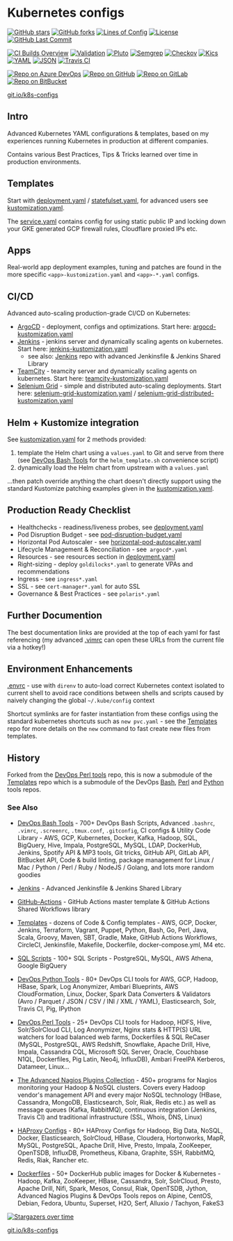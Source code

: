 # Kubernetes configs

[![GitHub stars](https://img.shields.io/github/stars/HariSekhon/Kubernetes-configs?logo=github)](https://github.com/HariSekhon/Kubernetes-configs//stargazers)
[![GitHub forks](https://img.shields.io/github/forks/HariSekhon/Kubernetes-configs?logo=github)](https://github.com/HariSekhon/Kubernetes-configs/network)
[![Lines of Config](https://img.shields.io/badge/lines%20of%20config-14.3k-lightgrey?logo=codecademy)](https://github.com/HariSekhon/Kubernetes-configs)
[![License](https://img.shields.io/github/license/HariSekhon/Kubernetes-configs)](https://github.com/HariSekhon/Kubernetes-configs/blob/master/LICENSE)
[![GitHub Last Commit](https://img.shields.io/github/last-commit/HariSekhon/Kubernetes-configs?logo=github)](https://github.com/HariSekhon/Kubernetes-configs/commits/master)

[![CI Builds Overview](https://img.shields.io/badge/CI%20Builds-Overview%20Page-blue?logo=circleci)](https://harisekhon.github.io/CI-CD/)
[![Validation](https://github.com/HariSekhon/Kubernetes-configs/actions/workflows/validate.yaml/badge.svg)](https://github.com/HariSekhon/Kubernetes-configs/actions/workflows/validate.yaml)
[![Pluto](https://github.com/HariSekhon/Kubernetes-configs/actions/workflows/pluto.yaml/badge.svg)](https://github.com/HariSekhon/Kubernetes-configs/actions/workflows/pluto.yaml)
[![Semgrep](https://github.com/HariSekhon/Kubernetes-configs/actions/workflows/semgrep.yaml/badge.svg)](https://github.com/HariSekhon/Kubernetes-configs/actions/workflows/semgrep.yaml)
[![Checkov](https://github.com/HariSekhon/Kubernetes-configs/actions/workflows/checkov.yaml/badge.svg)](https://github.com/HariSekhon/Kubernetes-configs/actions/workflows/checkov.yaml)
[![Kics](https://github.com/HariSekhon/Kubernetes-configs/actions/workflows/kics.yaml/badge.svg)](https://github.com/HariSekhon/Kubernetes-configs/actions/workflows/kics.yaml)
[![YAML](https://github.com/HariSekhon/Kubernetes-configs/actions/workflows/yaml.yaml/badge.svg)](https://github.com/HariSekhon/Kubernetes-configs/actions/workflows/yaml.yaml)
[![JSON](https://github.com/HariSekhon/Kubernetes-configs/actions/workflows/json.yaml/badge.svg)](https://github.com/HariSekhon/Kubernetes-configs/actions/workflows/json.yaml)
[![Travis CI](https://img.shields.io/badge/TravisCI-ready-blue?logo=travis&label=Travis%20CI)](https://github.com/HariSekhon/Kubernetes-configs/blob/master/.travis.yml)

[![Repo on Azure DevOps](https://img.shields.io/badge/repo-Azure%20DevOps-0078D7?logo=azure%20devops)](https://dev.azure.com/harisekhon/GitHub/_git/Kubernetes-configs)
[![Repo on GitHub](https://img.shields.io/badge/repo-GitHub-2088FF?logo=github)](https://github.com/HariSekhon/Kubernetes-configs)
[![Repo on GitLab](https://img.shields.io/badge/repo-GitLab-FCA121?logo=gitlab)](https://gitlab.com/HariSekhon/Kubernetes-configs)
[![Repo on BitBucket](https://img.shields.io/badge/repo-BitBucket-0052CC?logo=bitbucket)](https://bitbucket.org/HariSekhon/Kubernetes-configs)

[git.io/k8s-configs](https://git.io/k8s-configs)

## Intro

Advanced Kubernetes YAML configurations & templates, based on my experiences running Kubernetes in production at different companies.

Contains various Best Practices, Tips & Tricks learned over time in production environments.

## Templates

Start with [deployment.yaml](https://github.com/HariSekhon/Kubernetes-configs/blob/master/deployment.yaml) / [statefulset.yaml](https://github.com/HariSekhon/Kubernetes-configs/blob/master/statefulset.yaml), for advanced users see [kustomization.yaml](https://github.com/HariSekhon/Kubernetes-configs/blob/master/kustomization.yaml).

The [service.yaml](https://github.com/HariSekhon/Kubernetes-configs/blob/master/service.yaml) contains config for using static public IP and locking down your GKE generated GCP firewall rules, Cloudflare proxied IPs etc.

## Apps

Real-world app deployment examples, tuning and patches are found in the more specific `<app>-kustomization.yaml` and `<app>-*.yaml` configs.

## CI/CD

Advanced auto-scaling production-grade CI/CD on Kubernetes:

- [ArgoCD](https://argoproj.github.io/cd/) - deployment, configs and optimizations. Start here: [argocd-kustomization.yaml](https://github.com/HariSekhon/Kubernetes-configs/blob/master/argocd-kustomization.yaml)
- [Jenkins](https://www.jenkins.io/) - jenkins server and dynamically scaling agents on kubernetes. Start here: [jenkins-kustomization.yaml](https://github.com/HariSekhon/Kubernetes-configs/blob/master/jenkins-kustomization.yaml)
  - see also: [Jenkins](https://github.com/HariSekhon/Jenkins) repo with advanced Jenkinsfile & Jenkins Shared Library
- [TeamCity](https://www.jetbrains.com/teamcity/) - teamcity server and dynamically scaling agents on kubernetes. Start here: [teamcity-kustomization.yaml](https://github.com/HariSekhon/Kubernetes-configs/blob/master/teamcity-kustomization.yaml)
- [Selenium Grid](https://www.selenium.dev/documentation/grid/) - simple and distributed auto-scaling deployments. Start here: [selenium-grid-kustomization.yaml](https://github.com/HariSekhon/Kubernetes-configs/blob/master/selenium-grid-kustomization.yaml) / [selenium-grid-distributed-kustomization.yaml](https://github.com/HariSekhon/Kubernetes-configs/blob/master/selenium-grid-distributed-kustomization.yaml)

## Helm + Kustomize integration

See [kustomization.yaml](https://github.com/HariSekhon/Kubernetes-configs/blob/master/kustomization.yaml) for 2 methods provided:

1. template the Helm chart using a `values.yaml` to Git and serve from there (see [DevOps Bash Tools](https://github.com/HariSekhon/DevOps-Bash-tools) for the `helm_template.sh` convenience script)
2. dynamically load the Helm chart from upstream with a `values.yaml`

...then patch override anything the chart doesn't directly support using the standard Kustomize patching examples given in the [kustomization.yaml](https://github.com/HariSekhon/Kubernetes-configs/blob/master/kustomization.yaml).

## Production Ready Checklist

- Healthchecks - readiness/liveness probes, see [deployment.yaml](https://github.com/HariSekhon/Kubernetes-configs/blob/master/deployment.yaml)
- Pod Disruption Budget - see [pod-disruption-budget.yaml](https://github.com/HariSekhon/Kubernetes-configs/blob/master/pod-disruption-budget.yaml)
- Horizontal Pod Autoscaler - see [horizontal-pod-autoscaler.yaml](https://github.com/HariSekhon/Kubernetes-configs/blob/master/horizontal-pod-autoscaler.yaml)
- Lifecycle Management & Reconciliation - see` argocd*.yaml`
- Resources - see resources section in [deployment.yaml](https://github.com/HariSekhon/Kubernetes-configs/blob/master/deployment.yaml)
- Right-sizing - deploy `goldilocks*.yaml` to generate VPAs and recommendations
- Ingress - see `ingress*.yaml`
- SSL - see `cert-manager*.yaml` for auto SSL
- Governance & Best Practices - see `polaris*.yaml`

## Further Documention

The best documentation links are provided at the top of each yaml for fast referencing (my advanced [.vimrc](https://github.com/HariSekhon/DevOps-Bash-tools/blob/master/.vimrc) can open these URLs from the current file via a hotkey!)

## Environment Enhancements

[.envrc](https://github.com/HariSekhon/Kubernetes-configs/blob/master/.envrc) - use with `direnv` to auto-load correct Kubernetes context isolated to current shell to avoid race conditions between shells and scripts caused by naively changing the global `~/.kube/config` context

Shortcut symlinks are for faster instantiation from these configs using the standard kubernetes shortcuts such as `new pvc.yaml` - see the [Templates](https://github.com/HariSekhon/Templates) repo for more details on the `new` command to fast create new files from templates.

## History

Forked from the [DevOps Perl tools](https://github.com/HariSekhon/DevOps-Perl-tools) repo, this is now a submodule of the [Templates](https://github.com/HariSekhon/Templates) repo which is a submodule of the DevOps [Bash](https://github.com/HariSekhon/DevOps-Bash-tools), [Perl](https://github.com/HariSekhon/DevOps-Perl-tools) and [Python](https://github.com/HariSekhon/DevOps-Python-tools) tools repos.

### See Also

- [DevOps Bash Tools](https://github.com/HariSekhon/DevOps-Bash-tools) - 700+ DevOps Bash Scripts, Advanced `.bashrc`, `.vimrc`, `.screenrc`, `.tmux.conf`, `.gitconfig`, CI configs & Utility Code Library - AWS, GCP, Kubernetes, Docker, Kafka, Hadoop, SQL, BigQuery, Hive, Impala, PostgreSQL, MySQL, LDAP, DockerHub, Jenkins, Spotify API & MP3 tools, Git tricks, GitHub API, GitLab API, BitBucket API, Code & build linting, package management for Linux / Mac / Python / Perl / Ruby / NodeJS / Golang, and lots more random goodies

- [Jenkins](https://github.com/HariSekhon/Jenkins) - Advanced Jenkinsfile & Jenkins Shared Library

- [GitHub-Actions](https://github.com/HariSekhon/GitHub-Actions) - GitHub Actions master template & GitHub Actions Shared Workflows library

- [Templates](https://github.com/HariSekhon/Templates) - dozens of Code & Config templates - AWS, GCP, Docker, Jenkins, Terraform, Vagrant, Puppet, Python, Bash, Go, Perl, Java, Scala, Groovy, Maven, SBT, Gradle, Make, GitHub Actions Workflows, CircleCI, Jenkinsfile, Makefile, Dockerfile, docker-compose.yml, M4 etc.

- [SQL Scripts](https://github.com/HariSekhon/SQL-scripts) - 100+ SQL Scripts - PostgreSQL, MySQL, AWS Athena, Google BigQuery

- [DevOps Python Tools](https://github.com/HariSekhon/DevOps-Python-tools) - 80+ DevOps CLI tools for AWS, GCP, Hadoop, HBase, Spark, Log Anonymizer, Ambari Blueprints, AWS CloudFormation, Linux, Docker, Spark Data Converters & Validators (Avro / Parquet / JSON / CSV / INI / XML / YAML), Elasticsearch, Solr, Travis CI, Pig, IPython

- [DevOps Perl Tools](https://github.com/harisekhon/perl-tools) - 25+ DevOps CLI tools for Hadoop, HDFS, Hive, Solr/SolrCloud CLI, Log Anonymizer, Nginx stats & HTTP(S) URL watchers for load balanced web farms, Dockerfiles & SQL ReCaser (MySQL, PostgreSQL, AWS Redshift, Snowflake, Apache Drill, Hive, Impala, Cassandra CQL, Microsoft SQL Server, Oracle, Couchbase N1QL, Dockerfiles, Pig Latin, Neo4j, InfluxDB), Ambari FreeIPA Kerberos, Datameer, Linux...

- [The Advanced Nagios Plugins Collection](https://github.com/HariSekhon/Nagios-Plugins) - 450+ programs for Nagios monitoring your Hadoop & NoSQL clusters. Covers every Hadoop vendor's management API and every major NoSQL technology (HBase, Cassandra, MongoDB, Elasticsearch, Solr, Riak, Redis etc.) as well as message queues (Kafka, RabbitMQ), continuous integration (Jenkins, Travis CI) and traditional infrastructure (SSL, Whois, DNS, Linux)

- [HAProxy Configs](https://github.com/HariSekhon/HAProxy-configs) - 80+ HAProxy Configs for Hadoop, Big Data, NoSQL, Docker, Elasticsearch, SolrCloud, HBase, Cloudera, Hortonworks, MapR, MySQL, PostgreSQL, Apache Drill, Hive, Presto, Impala, ZooKeeper, OpenTSDB, InfluxDB, Prometheus, Kibana, Graphite, SSH, RabbitMQ, Redis, Riak, Rancher etc.

- [Dockerfiles](https://github.com/HariSekhon/Dockerfiles) - 50+ DockerHub public images for Docker & Kubernetes - Hadoop, Kafka, ZooKeeper, HBase, Cassandra, Solr, SolrCloud, Presto, Apache Drill, Nifi, Spark, Mesos, Consul, Riak, OpenTSDB, Jython, Advanced Nagios Plugins & DevOps Tools repos on Alpine, CentOS, Debian, Fedora, Ubuntu, Superset, H2O, Serf, Alluxio / Tachyon, FakeS3

[![Stargazers over time](https://starchart.cc/HariSekhon/Kubernetes-configs.svg)](https://starchart.cc/HariSekhon/Kubernetes-configs)

[git.io/k8s-configs](https://git.io/k8s-configs)
